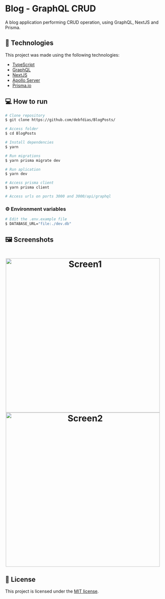 # Blog - GraphQL CRUD

A blog application performing CRUD operation, using GraphQL, NextJS and Prisma.

## :rocket: Technologies

This project was made using the following technologies:

- [TypeScript](https://www.typescriptlang.org/)
- [GraphQL](https://graphql.org/)
- [NextJS](https://graphql.org/)
- [Apollo Server](https://www.apollographql.com/docs/apollo-server/)
- [Prisma.io](https://www.prisma.io/)

## :computer: How to run

```bash
# Clone repository
$ git clone https://github.com/debfdias/BlogPosts/

# Access folder
$ cd BlogPosts
```

```bash
# Install dependencies
$ yarn

# Run migrations
$ yarn prisma migrate dev

# Run aplication
$ yarn dev

# Access prisma client
$ yarn prisma client

# Access urls on ports 3000 and 3000/api/graphql

```

### ⚙️ Environment variables

```bash
# Edit the .env.example file
$ DATABASE_URL="file:./dev.db"

```

## :framed_picture: Screenshots

<h1 align="center">
    <img alt = "Screen1" src = "./github/img1.png" width = "500px" />
    <img alt = "Screen2" src = "./github/img2.png" width = "500px" />
</h1>

## :page_facing_up: License

This project is licensed under the [MIT license](./LICENSE).
